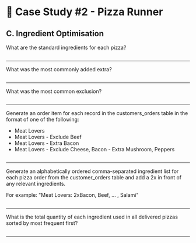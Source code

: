 # 🍕 Case Study #2 - Pizza Runner

## C. Ingredient Optimisation

What are the standard ingredients for each pizza?
```sql

```

***

What was the most commonly added extra?
```sql

```

***

What was the most common exclusion?
```sql

```

***
Generate an order item for each record in the customers_orders table in the format of one of the following:
- Meat Lovers
- Meat Lovers - Exclude Beef
- Meat Lovers - Extra Bacon
- Meat Lovers - Exclude Cheese, Bacon - Extra Mushroom, Peppers

```sql

```

***

Generate an alphabetically ordered comma-separated ingredient list for each pizza order from the customer_orders table and add a 2x in front of any relevant ingredients.

For example: "Meat Lovers: 2xBacon, Beef, ... , Salami"
```sql

```

***

What is the total quantity of each ingredient used in all delivered pizzas sorted by most frequent first?
```sql

```

***
